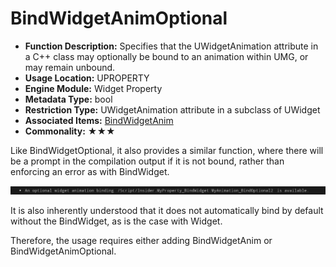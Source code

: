 # BindWidgetAnimOptional

- **Function Description:** Specifies that the UWidgetAnimation attribute in a C++ class may optionally be bound to an animation within UMG, or may remain unbound.
- **Usage Location:** UPROPERTY
- **Engine Module:** Widget Property
- **Metadata Type:** bool
- **Restriction Type:** UWidgetAnimation attribute in a subclass of UWidget
- **Associated Items:** [BindWidgetAnim](../BindWidgetAnim/BindWidgetAnim.md)
- **Commonality:** ★★★

Like BindWidgetOptional, it also provides a similar function, where there will be a prompt in the compilation output if it is not bound, rather than enforcing an error as with BindWidget.

![Untitled](Untitled.png)

It is also inherently understood that it does not automatically bind by default without the BindWidget, as is the case with Widget.

Therefore, the usage requires either adding BindWidgetAnim or BindWidgetAnimOptional.